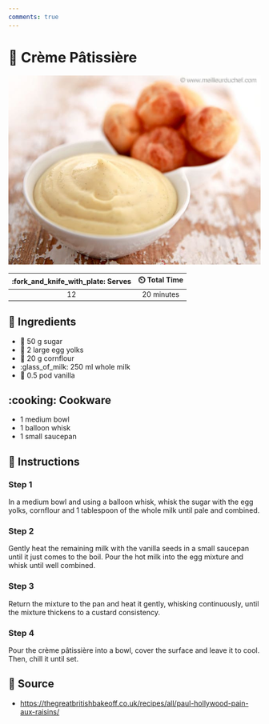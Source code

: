 ```yaml
---
comments: true
---
```

# :icecream: Crème Pâtissière

![Crème Pâtissière](../assets/images/crème-pâtissière.jpg)

| :fork_and_knife_with_plate: Serves | :timer_clock: Total Time |
|:----------------------------------:|:-----------------------: |
| 12 | 20 minutes |

## :salt: Ingredients

- :candy: 50 g sugar
- :egg: 2 large egg yolks
- :corn: 20 g cornflour
- :glass_of_milk: 250 ml whole milk
- :icecream: 0.5 pod vanilla

## :cooking: Cookware

- 1 medium bowl
- 1 balloon whisk
- 1 small saucepan

## :pencil: Instructions

### Step 1

In a medium bowl and using a balloon whisk, whisk the sugar with the egg yolks, cornflour and 1 tablespoon of the whole
milk until pale and combined.

### Step 2

Gently heat the remaining milk with the vanilla seeds in a small saucepan until it just comes to the boil. Pour the hot
milk into the egg mixture and whisk until well combined.

### Step 3

Return the mixture to the pan and heat it gently, whisking continuously, until the mixture thickens to a custard
consistency.

### Step 4

Pour the crème pâtissière into a bowl, cover the surface and leave it to cool. Then, chill it until set.

## :link: Source

- <https://thegreatbritishbakeoff.co.uk/recipes/all/paul-hollywood-pain-aux-raisins/>
